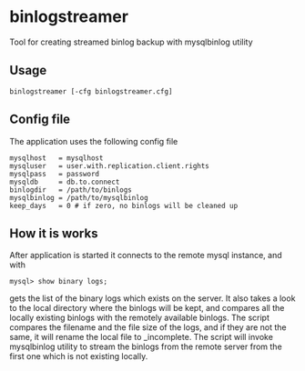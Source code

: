 # binlogstreamer
Tool for creating streamed binlog backup with mysqlbinlog utility

## Usage

    binlogstreamer [-cfg binlogstreamer.cfg]

## Config file

The application uses the following config file

    mysqlhost   = mysqlhost
    mysqluser   = user.with.replication.client.rights
    mysqlpass   = password
    mysqldb     = db.to.connect
    binlogdir   = /path/to/binlogs
    mysqlbinlog = /path/to/mysqlbinlog
    keep_days   = 0 # if zero, no binlogs will be cleaned up

## How it is works

After application is started it connects to the remote mysql instance, and with 
    
    mysql> show binary logs;
    
gets the list of the binary logs which exists on the server.
It also takes a look to the local directory where the binlogs will be kept, and compares all the locally existing binlogs with the remotely available binlogs. The script compares the filename and the file size of the logs, and if they are not the same, it will rename the local file to <filename>_incomplete.
The script will invoke mysqlbinlog utility to stream the binlogs from the remote server from the first one which is not existing locally.

